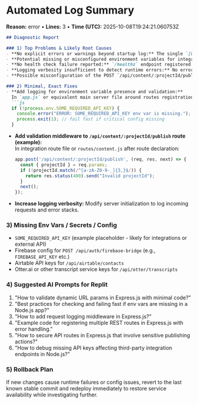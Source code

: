 # Automated Log Summary

**Reason:** error • **Lines:** 3 • **Time (UTC):** 2025-10-08T19:24:21.060753Z

<!-- fingerprint:f34f7503b8d2 -->

```markdown
## Diagnostic Report

### 1) Top Problems & Likely Root Causes
- **No explicit errors or warnings beyond startup log:** The single `[ERROR ×1]` line is misleading; logs show only successful port binding and route registration.
- **Potential missing or misconfigured environment variables for integrations:** Multiple `/api/integrations` endpoints are present; failure may occur if secrets/API keys are missing but not logged here.
- **No health check failure reported:** `/healthz` endpoint registered and no error, so server is up but could be silently failing on deeper API logic.
- **Logging verbosity insufficient to detect runtime errors:** No errors shown beyond startup; actual runtime failures might be unlogged.
- **Possible misconfiguration of the POST `/api/content/:projectId/publish` route:** Dynamic param `:projectId` needs validation or authorization to avoid publishing errors.

### 2) Minimal, Exact Fixes
- **Add logging for environment variable presence and validation:**  
  In `app.js` or equivalent main server file around routes registration (line unknown):  
  ```js
  if (!process.env.SOME_REQUIRED_API_KEY) {
    console.error("ERROR: SOME_REQUIRED_API_KEY env var is missing.");
    process.exit(1); // fail fast if critical config missing
  }
  ```
- **Add validation middleware to `/api/content/:projectId/publish` route (example):**  
  In integration route file or `routes/content.js` after route declaration:  
  ```js
  app.post('/api/content/:projectId/publish', (req, res, next) => {
    const { projectId } = req.params;
    if (!projectId.match(/^[a-zA-Z0-9-_]{3,}$/)) {
      return res.status(400).send("Invalid projectId");
    }
    next();
  });
  ```
- **Increase logging verbosity:** Modify server initialization to log incoming requests and error stacks.

### 3) Missing Env Vars / Secrets / Config
- `SOME_REQUIRED_API_KEY` (example placeholder - likely for integrations or external API)
- Firebase config for `POST /api/auth/firebase-bridge` (e.g., `FIREBASE_API_KEY` etc.)
- Airtable API keys for `/api/airtable/contacts`
- Otter.ai or other transcript service keys for `/api/otter/transcripts`

### 4) Suggested AI Prompts for Replit
1. "How to validate dynamic URL params in Express.js with minimal code?"
2. "Best practices for checking and failing fast if env vars are missing in a Node.js app?"
3. "How to add request logging middleware in Express.js?"
4. "Example code for registering multiple REST routes in Express.js with error handling."
5. "How to secure API routes in Express.js that involve sensitive publishing actions?"
6. "How to debug missing API keys affecting third-party integration endpoints in Node.js?"

### 5) Rollback Plan
If new changes cause runtime failures or config issues, revert to the last known stable commit and redeploy immediately to restore service availability while investigating further.
```
